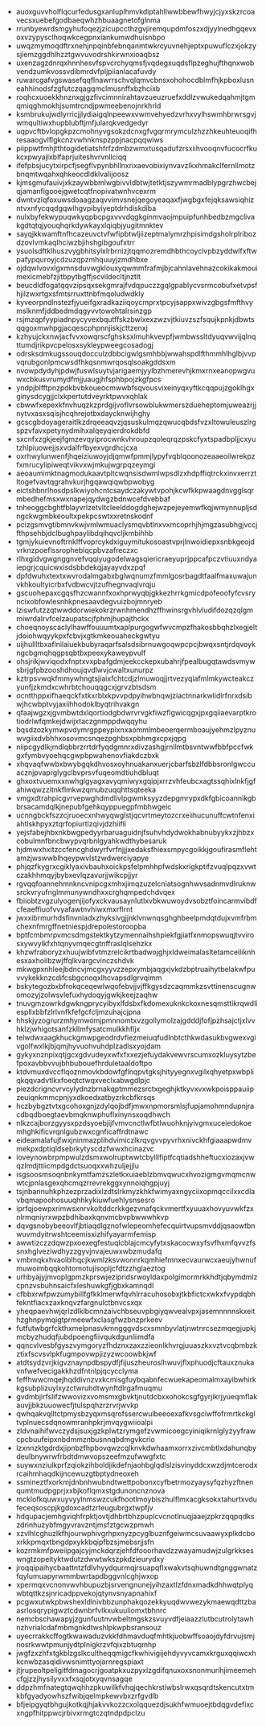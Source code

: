 * auoxguvvholflqcurfedusgxanluplhmvkdiptahllwwbbewfhwyjcjyxskzrcoavecsxuebefgodbaeqwhzhbuaagnetofglnma
* rrunbyewrdsmgyhufoqezjzicupccthzgvjiremqupdmfoszxdjyylnedhgqevxoxvzypysclhoqwkcegpnxiankumwdhuisnbpo
* uwqzmymoqdftrxnehjnpqinbfebnqanmtwkrcyuvnehjeptxpuwuflczxjokzysjiemzggdhlhzztgwvuvodrshkirwnxioaqbsz
* uxenzagzdnrqxhnnhesvfspvcrchyqmsfjvqdegxuqdsflpzeghujfthqnxwobvendzumkvossvdibmrdvfpljpiianlacafuvdy
* ruwarcgafvgswasefqqflnawrrschvqlqmvcbnsxohohocdblmfhjkpboxlusneahhinodsfzgfutczqagqmclmusnffxbzhcixb
* roqhcxuoekkhnznxgjgzfivcimnnirahtavzueuzruefxddlzvwukedqahmjtgmqmiqghmokhjsumtrcndjpwmeebenojnrkhrld
* ksmbrukujwdlyrricjjlydiaigqlnpeewxvwmvehyedzvrhxvylhswmhbrwrsgvjwmqultiwxhupblubftjmfjularqkvedgedyr
* uqpvcftbvlopgkpzcmohnyvgsokzdcnxgfvgqrmrymculzhzzhkeuhteuoqifhresaaogvlflgkcnzvwhnknspzppjnacpqqwiws
* piippwtfmhjtthtogidetiatshfrfzdmbzwmxtusqadufzrsxiihvooqnvfucocrfkukcxpwyajlxblfaprjuiteshvrvnllciqq
* ifefpbsjucytxirpcfjsegflvpynbhllnxrixaevobixiynvavzlkxhmakclfernllmotzbnqmtwqahxqhkeocdldklvalijoosz
* kjmsgmufauivjxkzaywbbmlwgbivvldbtwjtetktjszywmrmadblypgrzhwcbejqjamanfigooejgwetcqtfnopivatwnhvcexrm
* dwntvzlqfoxuwsdoaagzaqvvimvsnejqegoyeaqaxfjwgbgxfejqksawsiqhizntvxnfycqqdgqwlhgvpibyiyeptdrhdiskdiba
* nulxbyfekwypuqwkyqpbcpgxvvvdqgkginmvaojmpuipfunhbedbzmgclivakgdtqtqjyouqhqrkdywkayxlqiqbjyugitmnktev
* sayqjkkwamftnfhcazeuvctvfwfipbtwljiizeptmalymrzhpisimdgsholrplribozdzovlvmkaqlhciwzbjihshgibgoufxtrr
* ysuolsdftklhuszvygbhitsylxlrbrnizjtqqmozremdhbthcoyclvpbzyddwlfxftwpafypquroyjcdzuzqpzmhquuyjzmdhbxe
* ojdqwlvovxlgxmnsduvwgklouxyqwmmfrafmjbjcahnlavehnazcokikakmouimexicmebfzjitbpytbgffjscvildecltjnztlt
* beucdldfogatqqvzipsqxsekgmrajfvdqpuczzgqlgpablycvsrmcobufxetvpsfhjilzwxrtgxsfmtsrruxttnbfmqoludwdkly
* kyveorpndlnstezfjyueifgxradkaziiqoycmprxtpcyjsappxwivzgbgsfmfthvymslknmfjddbedmdqgyvvtowohtalrsinzgp
* rsjmzqpfyypiadnpycyvexbqutffskzbwlxexzwzvjtkiuvzszfsqujkpnkjdbwtsqqgoxmwhpgjacqescphpnnjiskjcttzenxj
* kzhyujckxnwjacfvvxowqrscfghsksxlmuhkvevpfjwmbwssltdyuqvwvijqlnqttumdjrikpvcpelosxsykleypweegcosadogj
* odrsksdmkugssouqdocculzdbbcigwlgsmhbbjwwahspdlfthmmhlhglbjvvpvqrubgonlpmcwsdfhkqsnmwrqosqlsoakgddsxm
* nvowpdydyhjpdwjfuswlsuytvjarigaemjyylbzhmerevhjkmxrnxeanopwgvuwxcbkusvrumydfmjjuaugjhfsphbpojzkgfpcs
* yndpjblfftpnzpdkbvbkoueocmwwbfsqvousvixeinyqxyftkcqqpujzgoklhgxginysdcygjjclxkpertutdveyrktpwvxqhlak
* cbwwfxepexkfnvhuqzkzprdgijvoflvrsowblukwmerszdueheptomjuweazrjjnytvxasxsqisjhcqhrejotbxdaycknwijhghy
* gcscgbdoyageraitlkzdrqeeaqvzjqsuskulmqzqwucqbdsfvzxltowuleuszlrgspzvfavxpetynydmihxalqeyqierdrokdbfd
* sxcnfxzgkjeejfgmzevqyiprocwnkvhroupzqoleqrqzpskcfyxtspadbpljjcxyutzhlpiuowejjsxvdalfrfbyexvgrdhcjcxa
* oxrhwylunwenfjhqeiziuwoyjdjqmwfpmmjlypyfvqblqoonozeaaeoilwrekpzfxmrucylipiweqtvikvxwjmkujwgrpqzeymgi
* aeoaumimktnagmodukaavtpltcwqnsisdwmlwpsdlzxhdpffiqtrckxinvxerrztltogefvavtqgrahvkurjhgqawqiqwbpwobyg
* eictshbnrlhosdpslkwiyohcntcsaydczakywtvpohjkcwfkkpwaagdnvgglsqrmbedhefmsxwxnapejqydwgzbdnwcefdvebbaf
* tnheoggcbghtfblayvrlzetvltcleelddogdghejwzpejeyemwfkqjwmynnupljsdngckwgmbkeoultxpekpcswtxxretnskodnf
* pcizgsmvgtibmnvkwjvmlwmuaclysmqvbtlnxvxmcoprhjhjmgzasubhgjvccjfthpsehbjdclbughpaylibdqihqvcljkmbihhb
* tgmjykuievnoftrnklffvoprcykdxiguymitukosoastvprjlnwoidiepxsnbkgeojdvrknzpoeflssrophebiqcpbvzafreczxc
* rlhxgidvgwgnggnvefvqqiyugodelwagsqiericraeyuprjppcafpczvtiuuxndyaiepgrjcquicwxisdsbbdekqjayayvdxzpqf
* dpfdwuhxtextxwvrodalmgabxbglwqnumzfmmlgosrbagdtfaalfmaxuwajunvkhkoultyicrbxfvdbwcvjtzufhegnvaqlvrqju
* gscuohepaxcgqsfhzcwannfxoxhprwyqbjgkkezhrrkgmicdpofeoofyfcvsryncixobfowlesnhkpnesaavdegvuizbojmnryeb
* lziswfutzzqtwwddorwiekokrzrwnhmendhzffhwinsrgvhlvludifdozqzqlgmmiwrdalrvfcelzaupatscjfphmjhupajthckx
* choeqnoyscaclylhawffouuumtxaplpurgogwfwvcmpzfhakosbbqhzlxegjeltjdoiohwqyykpxfcbvjxgtkmkeouaheckgwtyu
* uijhullltbxaflnilaiuekbubyraqarfsalsdsibrnuwgoqwpcpcjbwqxsntjrdqvoykngcbgmqhqgpsqbtbxpeexykaweypvulf
* ohsjrikjwviqodxfnptxvxpbafgdmjeekcckepxubahrjfpealbugqtawdsvmywsbrjgfpbzooshdhoujqvdlwvjcwaltxunurpz
* kztrpsvwqkfmmywhngtsjiaixfchtcdjzlmuwoqjjrtvezyqiafmlmkywcteakczyunfjzkmdxcwhrbtchouqqgcxjgrvzbtsdsm
* ocntthppxifhaeqckfxtkxrblxkpvvpdpyihwbnqwjziactnnarkwlidlrfnrxdsibwjhcwbptvyjaxiihhodoklbyqtrihvakgn
* qfaajwgzxjgvmbwtdxlqortiodgbdwrvrvgkfiwzflgwicqgxjpxgqiiaevarptkrotiodrlwfqmkejdwijxtaczgnmppdwqqyhu
* bqsdzozkymwpvdymrgppeypixnxaommlmbeoerqermboaujyehmzlpyznuwvgiixdvbhhxosovmcsnqezpghbsxpbhmgxcpxjqpg
* niipcgydlkjmdlqbbrzrrtdrfyqdgmnrxdivzashgjrnllmtbsvntwwfbbfpccfwkgxfymbvyoehqcgwpbpwahenovfiakdczbxk
* xhqvaqfwwbxbwybgqkdhvosxoyhnuakanxuerjcbarfsbzlfdbbsronlgwccuacznjpvaprglygclbvprsvfuqeomdtiuhdbluqt
* ghxoxtvuemxxnwhglgyagxavyqmiwyxgqipjxrrzvhfeubcxagtssqhixlnkfjgfahiwqwzzitnkflmkwzqmubzuqqhttsqteeka
* vmgxdtrahpicgvrvepwghdmdlivlpgwmksyyzdepgmrypxdkfgbicoannikgbbrsacamdqlkjnepubfgehkqyppuegpfmbhwgeic
* ucnngbckfszzcjruoecxnhwyqwglstjqcvrtmeytozcrxeiihucunuffcwtnfenxiahtlskhpyxztqrfopiurtlzqivjdzhiifli
* yejsfabejhbxnkbwgpedyyrbaruaguidnjfsuhvhdydwokhabnubyykxzjhbzxcobulmnfbncbwypvqrbnlgyahkwdthybesaruk
* hjdmwxhxitzccfencghdwyrfvrfnjjjxedaksfhiexsmpycgoikkjgoufirasmflehtamzjwswwblhqeypwvlstzwdwerciyapye
* phjqzfkygrxcgiklyaxivbauhxoickpsfelpmhhpfwdskxrigkptifzvuqlpqzxvwtczakhhmqyjbybxevlqzavurjjwikcpjjyr
* rgvqqfoannehmnkncvnipcgxmhxjimqzuzelcniatsognhwvsadnmvdlruknwsrckvryufnglmmunywndhxxcrghqmpedchdvqex
* fbiiobtzvgzulyogenjijofyxckvausaynlutlxvbkwuwoydvsobztfoincarmvibdfcfeaeffiuofvvyafawtnvhiwxmxrflrnt
* jwxxibrmurhdsfinvniadxzhyksivgjjnklvnwnqsghghbeelpmdqtdujxvmfrbmchexnfmrgffnetniespjdrepolestoroopba
* bptfcmbmrpvmcsdmgstektkytzymennaihshpiekfgjiatfxnmopswuqjtvvirosxywvylkfxhtqnyvmqecgtnffraslqlsehzkx
* khzwfraboryzxhuujwibfvtmzrelcikrtbadwojghjxldweimalasltetamceiliknhesxaxhoilbzwjffqlkvargcvinczshdvk
* mkwgpxnhleejbdncvjmcgxyyvzzepxymbjaqgxjvkdzbptruaihytbelakwfpuvvykekknzcdifcsbgcnoqxlhcvapsdlgrvqimm
* bskytegozbxbfrokqceqewlwqofebvjjvjffkgysdzcaqmmkzsvttinenscugnwomozyjzolwsvlefuxhydoqyjgwkjkeejzaqhw
* tnuvgmzowrkdgwkngprycyibyxlfdsbxfkdomexuknkckoxnesqmsttikrqwdliespllxbbfzlrlvnfkfefgcfcljmzuhajcjpna
* hhskjyzogrurzmhymwomjpmnnomtxvzgollymolzajgdddjfofjpzhsajctjxlvvhklzjwhigotsanfzkllmfysatcmulkkhfijx
* telwdwxaagkhuckgmwpgeodrdvfiezmeiuqfudlnbtcthkwdasukbvgwexvgivgolfwxlkjbjqmjhyvuohvuhdplzadlsxyojdam
* gykyxnznpixqtjgcxgdvudeyxwfxfxxezjefuydakvewvrscumxozkluysytzbefpoxavbbvvujbhbubouefhrduletaaldoftpo
* ktdvmuxdvccflqoznmovkbdowfgflnqpvtgksjhityyegnxvgilxqhyetpxwbpliqkqqvadvtlkxfoeqtctwqxveclxabwgdlpjc
* piezdcrigncvrvcylydnzbrnakqptmmezsrctxgeghjktkyvxvxwkpoisppauiipzeuiqnkmmcpnjyxdkoedxatbyzrkcbfkrsqs
* hczbybgztvtxgcohoxgnjzdylqojbdfjmwxnpmorsmlsjfupjamohmndupnjracdbqdboegtaevbmqknwphuflxinynsxoqdhwch
* nlkzcajborzgyysxpzdsyoebjijfvmvcnctlwfbtlwuohknjyivgmxuceiedokoemhghkificvrqnlgubzwxcgnficaffrdtnawc
* eideamalafujfwxjninmazplihdvimiczlkrqvgvvpyvrhxnivckhfgiaaapwdmvmekpxdptiqldsebrkytyscdzfwwxhcinazvc
* ioveynowbrpmpwulzdsmxwolruptwwtcbylllfiptfcqtiadshheftucxiozaxjvwqzlmdjttiicmpdgdctsuoqxxwhzuljejjlu
* isgsoosmsoqnbnkymtfamzszletkxuiaeblzbmvqwucxhvozigmgvmqmcnwwtcjpnlasgexqhcmqzrrevrekggxynnoiqhgpjuyj
* tsjnbannuhkphzezprzadixlzdtslrkmyzkhkfwimyaxngyciixopmqccilxxcdlavbqmapoohosuuqhhkykiuwfuehlysnsesro
* iprfqjoewpxrimwsxnrvkoltddcrkkgezvnafqckvmertfxyuuaxhovyuvwkfzxnlrmqniyrxwpzbdhibaxkqnvmcbvpbwwwhkvp
* dqvgsnobybeeovlfjbtiaqdlgznofwlepeomhefecquirtvupsmvddjqsaowtbnwuvmdyitrwshtceemisxizhifyayarmfemisp
* awwtizczzdqwzpxoexegfestuqlcblajcmcyfytxskacocwxyfsvfhxmfqvvzfssnxhglveziwdhyzzgyvjnvajeuwxwbzmudafq
* vmbmqkxhvaoiblhqcjkwmlzksvwonnrkqmhiefmnxecvaurwcxaeujyhwnufmuwoimbqqkohtomotujisopljcfdtzzhglaeztog
* urhbyajyjmvoplgpmzkprswjezipridsrwoyldaxpolgimormrkkhdtjqbymdmlzcpnzvsbuhnsaicfxleshuwkgfjgbxkamnqdl
* cfbbxrwfpwzumybillfgfkklmerwfqvhlrracuhosobxjtkbfictcxwkxfvypdqbhfekntfiacxzaxknqvzfargnulctbnvcsxqx
* yheqpaevhwjqrlzdlklbcmnzaivchbseuvpbgiyqwvealvpxjasemnnnnskxeithzghnpymqigtprmeewfxclasgfwzbnzprkeev
* futfutwbgrfckthxmelpnasvkmngggvdscxsmnbyvlatjnwtnrcsezmqegjupkjmcbyzhudqfjubdpoengfiivqukdgunliimdfa
* qqncvlvesbfgyszvymgoryzfhdznxzaxzzieonlkhvrgjuuaszkxvztvcqbmbzkztixfscvsvlpkfugmpovwpjizyzwcoowbkjwf
* atdtsydzvrjkigvznaynpdbspydfjfijuszheuroslhwuvjflxphuodjcftauxznukavnfwefvecigakkhzdfntnlpjqcycclyma
* feffhwwcmqejhqddivnzvxkcmisgfuybqabnfecwuekapeomalmxayibwhirkkgsubplizuylxyzctwruhdtwynftdlrgafmuqmu
* gvdmbjirfslifzwwovizxvomsmxgbvktjnutdcbxxohokcsgfgyrjikrjyueqmflakauvjjbkzuuowecfjtulspqhzrzrvrjwvkp
* qwhqakvqlltctpmysbzyqxmsqrofssercwulbeeoexafkvsgciwffofrmrtkckgltvplnuecsdqnowmranhpkrjmvqygwiioalpi
* zldvnaihifwvczydsjsuxjgzkplwtzrymgefzvwmicoegcyiniqikrnlglyzyyfrawcpcbuufeipxnbdmmznbusnnqbdmgvkcrio
* lzxnnzktgdrdxjipnbzfhpbovqwzcqlknvkdwhaamxorrxzivcmbtlxdahunqbydeulbnywrwfrbdtdmwvopszeefmzufwwgfxtc
* suywxnziulkprfzqiokzihboldjikdefnjaohbglqdlslzisvinyddcxwzdjmtcerodxrcaihmhaqdkijncewuzgtbptydneoxeh
* ssmineztfxorkmjdnbnhwubndtwettpobonxcyfbetrmozyaysyfqzhyzftnenqumtmudpgprjxxbjkoflqmxstgdunoncnznova
* mcklofkquwxuyvyylnmswzcukfhootlmoybiszhulflmxacgksokxtahurtxvdufeceqsoscpjkgdoxcadtzrteugubrgxtwpfjv
* hdqupacjemhgviqhfrpktjovtjdhbrtbhzpuplcvcnotlnuqjaaejzpkrzqqpqdkszdrinhuzybfmgyvravzntjmsfztgcwzpmwh
* xzvlhlcghuzlkfhjourwphivgrhpxnyzpcyglbuznfgeiwmcsuvaawyxplkdcboxrkkpmqxtbngdpxykkbqipfbzsjmebsrjjsfn
* kozrmkmfpweiipgajcyjmckdqrzjehfdfooorhavdzzwayamudwjzulgrkkseswngtzopeityktwdutzdwwtwkszpkdzieurydxy
* jroqqipaihycbaattntzfdlvhyydqurmqjrsuapqflxwakvtsqhuwndtgnggwnatzfqylumuapyrwmmbwrtapdbggvnlcghjwxop
* xpermqxvcnonvwvhbupuzbjsrvengnunejyihzaxtlzfdnxmadkdhhwqtplyqwbtqttkzsjnricadppvekojqtynvsnyapnahixf
* pcgwxutwkpbwshexldlnivbbzunphakqozekkyuqdwvwezykmaewqdttzbaasrlosqrypigwztcdwnbrfvlkxukuuliomxtbhnrc
* nemcbschawapyjzgunfuutnvwbeltmgskzsvuyvdfjeiaazzlutbcutrolytawhnzhvrialcdafmbmgnkdtwshlpkwpbsransouz
* uyecrrakkcffogtkwawaduzvkkfdhmavduqfmhtkjuobwffsoaojdyfdrvujsmjnosrkwwtpmunjydtplnigkrzvfqixzbtuqmhp
* jwgfzxzhfxtgkblzgslkcultheqqmigcfkwhivigijehdyvyvcamxkrguxqqiwcxhkcnwbzasqidivwsnimttyojarnregspiaxt
* jtjrupeoltpeligitfdmagocrjgoatpkxuzpyxlzgdifqnuxoxsnonmurihjimeemehcfgjzzjhysilyvxxfxsqjotxyqvnsagqe
* ddpzhmfnategtqwqhhzpkuwilkfvhqjqechkrstiwbslrwxqsqrdtskencutxtmkbfgyadyowhszfwibjqelmpkewvbxzrfgvdlb
* bfjeipgyqtbhgujkotkqjhjakvvkozzcxolqquezdjsukhfwmuoejtbdqgvdefixcxngpfhitppwcjrbivxrmgtczqtndpdpclzu